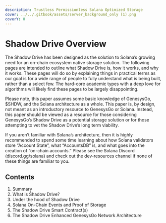 ```yaml
---
description: Trustless Permissionless Solana Optimized Storage
cover: ../../.gitbook/assets/server_background_only (1).png
coverY: 0
---
```


# Shadow Drive Overview

The Shadow Drive has been designed as the solution to Solana’s growing need for an on-chain ecosystem native storage solution. The following pages are intended to outline what Shadow Drive is, how it works, and why it works. These pages will do so by explaining things in practical terms as our goal is for a wide range of people to fully understand what is being built, rather than a select few. The hard-core academic types with a deep love for algorithms will likely find these pages to be largely disappointing.

Please note, this paper assumes some basic knowledge of GenesysGo, $SHDW, and the Solana architecture as a whole. This paper is, by design, not meant as an introductory resource to GenesysGo or Solana. Instead, this paper should be viewed as a resource for those considering GenesysGo’s Shadow Drive as a potential storage solution or for those attempting to vet the Shadow Drive’s long term viability.

If you aren’t familiar with Solana’s architecture, then it is highly recommended to spend some time learning about how Solana validators store “Account State”, what “AccountsDB” is, and what goes into the creation of “on-chain accounts.” Please see the Solana Discord (discord.gg/solana) and check out the dev-resources channel if none of these things are familiar to you.

## Contents <a href="#8ee5" id="8ee5"></a>

1. Summary
2. What is Shadow Drive?
3. Under the hood of Shadow Drive
4. Solana On-Chain Events and Proof of Storage
5. The Shadow Drive Smart Contract(s)
6. The Shadow Drive Enhanced GenesysGo Network Architecture
